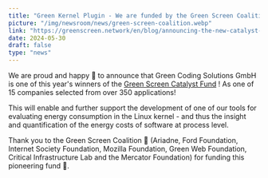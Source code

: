 ```yaml
---
title: "Green Kernel Plugin - We are funded by the Green Screen Coalition"
picture: "/img/newsroom/news/green-screen-coalition.webp"
link: "https://greenscreen.network/en/blog/announcing-the-new-catalyst-fund-awardees/"
date: 2024-05-30
draft: false
type: "news"
---
```


We are proud and happy 🤩 to announce that Green Coding Solutions GmbH is one of this year's winners of the [Green Screen Catalyst Fund](https://greenscreen.network/en/blog/announcing-the-new-catalyst-fund-awardees/) ! As one of 15 companies selected from over 350 applications!

This will enable and further support the development of one of our tools for evaluating energy consumption in the Linux kernel - and thus the insight and quantification of the energy costs of software at process level.

Thank you to the Green Screen Coalition 🌱 (Ariadne, Ford Foundation, Internet Society Foundation, Mozilla Foundation, Green Web Foundation, Critical Infrastructure Lab and the Mercator Foundation) for funding this pioneering fund 🙏. 
 